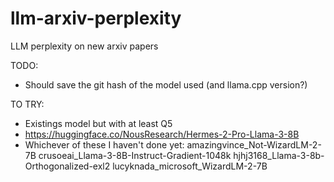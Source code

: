 # llm-arxiv-perplexity
LLM perplexity on new arxiv papers

TODO:
* Should save the git hash of the model used (and llama.cpp version?)

TO TRY:
* Existings model but with at least Q5
* https://huggingface.co/NousResearch/Hermes-2-Pro-Llama-3-8B
* Whichever of these I haven't done yet:
amazingvince_Not-WizardLM-2-7B
crusoeai_Llama-3-8B-Instruct-Gradient-1048k
hjhj3168_Llama-3-8b-Orthogonalized-exl2
lucyknada_microsoft_WizardLM-2-7B
